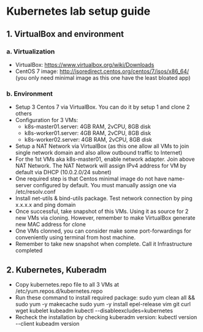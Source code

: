 # Kubernetes lab setup guide

## 1. VirtualBox and environment

### a. Virtualization

- VirtualBox: https://www.virtualbox.org/wiki/Downloads
- CentOS 7 image: http://isoredirect.centos.org/centos/7/isos/x86_64/
(you only need minimal image as this one have the least bloated app)

### b. Environment

- Setup 3 Centos 7 via VirtualBox. You can do it by setup 1 and clone 2 others
- Configuration for 3 VMs:
	+ k8s-master01.server: 4GB RAM, 2vCPU, 8GB disk
	+ k8s-worker01.server: 4GB RAM, 2vCPU, 8GB disk
	+ k8s-worker02.server: 4GB RAM, 2vCPU, 8GB disk
- Setup a NAT Network via VirtualBox (as this one allow all VMs to join single network domain and also allow outbound traffic to Internet)
- For the 1st VMs aka k8s-master01, enable network adapter. Join above NAT Network. The NAT Network will assign IPv4 address for VM by default via DHCP (10.0.2.0/24 subnet)
- One required step is that Centos minimal image do not have name-server configured by default. You must manually assign one via /etc/resolv.conf
- Install net-utils & bind-utils package. Test network connection by ping x.x.x.x and ping domain
- Once successful, take snapshot of this VMs. Using it as source for 2 new VMs via cloning. However, remember to make VirtualBox generate new MAC address for clone 
- One VMs clonned, you can consider make some port-forwardings for conveniently using terminal from host machine.
- Remember to take new snapshot when complete. Call it Infrastructure completed

## 2. Kubernetes, Kuberadm

- Copy kubernetes.repo file to all 3 VMs at /etc/yum.repos.d/kubernetes.repo
- Run these command to install required package:
	sudo yum clean all && sudo yum -y makecache
	sudo yum -y install epel-release vim git curl wget kubelet kubeadm kubectl --disableexcludes=kubernetes
- Recheck the installation by checking kuberadm version:
	kubectl version --client
	kubeadm  version
